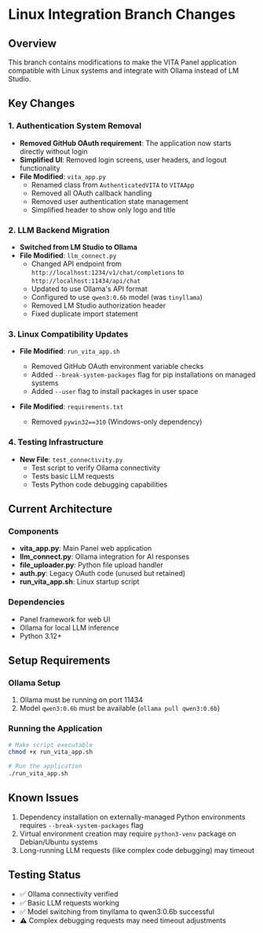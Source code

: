 # Linux Integration Branch Changes

## Overview
This branch contains modifications to make the VITA Panel application compatible with Linux systems and integrate with Ollama instead of LM Studio.

## Key Changes

### 1. Authentication System Removal
- **Removed GitHub OAuth requirement**: The application now starts directly without login
- **Simplified UI**: Removed login screens, user headers, and logout functionality
- **File Modified**: `vita_app.py`
  - Renamed class from `AuthenticatedVITA` to `VITAApp`
  - Removed all OAuth callback handling
  - Removed user authentication state management
  - Simplified header to show only logo and title

### 2. LLM Backend Migration
- **Switched from LM Studio to Ollama**
- **File Modified**: `llm_connect.py`
  - Changed API endpoint from `http://localhost:1234/v1/chat/completions` to `http://localhost:11434/api/chat`
  - Updated to use Ollama's API format
  - Configured to use `qwen3:0.6b` model (was `tinyllama`)
  - Removed LM Studio authorization header
  - Fixed duplicate import statement

### 3. Linux Compatibility Updates
- **File Modified**: `run_vita_app.sh`
  - Removed GitHub OAuth environment variable checks
  - Added `--break-system-packages` flag for pip installations on managed systems
  - Added `--user` flag to install packages in user space
  
- **File Modified**: `requirements.txt`
  - Removed `pywin32==310` (Windows-only dependency)

### 4. Testing Infrastructure
- **New File**: `test_connectivity.py`
  - Test script to verify Ollama connectivity
  - Tests basic LLM requests
  - Tests Python code debugging capabilities

## Current Architecture

### Components
- **vita_app.py**: Main Panel web application
- **llm_connect.py**: Ollama integration for AI responses
- **file_uploader.py**: Python file upload handler
- **auth.py**: Legacy OAuth code (unused but retained)
- **run_vita_app.sh**: Linux startup script

### Dependencies
- Panel framework for web UI
- Ollama for local LLM inference
- Python 3.12+

## Setup Requirements

### Ollama Setup
1. Ollama must be running on port 11434
2. Model `qwen3:0.6b` must be available (`ollama pull qwen3:0.6b`)

### Running the Application
```bash
# Make script executable
chmod +x run_vita_app.sh

# Run the application
./run_vita_app.sh
```

## Known Issues
1. Dependency installation on externally-managed Python environments requires `--break-system-packages` flag
2. Virtual environment creation may require `python3-venv` package on Debian/Ubuntu systems
3. Long-running LLM requests (like complex code debugging) may timeout

## Testing Status
- ✅ Ollama connectivity verified
- ✅ Basic LLM requests working
- ✅ Model switching from tinyllama to qwen3:0.6b successful
- ⚠️ Complex debugging requests may need timeout adjustments